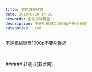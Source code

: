 ```yaml
---
title: 雷蛇游戏键盘
date: 2018-6-28 14:20
keywords: 雷蛇游戏键盘
description: 不是机械键盘1000p不要别墨迹
categories: used
---
```

<td class="t_f" id="postmessage_1459762">

不是机械键盘1000p不要别墨迹<img alt="" border="0" class="zoom" data-cf-modified-a27ff51f66a6c1bda1f00f59-="" file="http://www.flw.ph//mobcent//app/data/phiz/default/01.png" id="aimg_qx8fH" lazyloadthumb="1" onclick="" onmouseover="" src="http://www.flw.ph//mobcent//app/data/phiz/default/01.png"/><br/>
<br/>
<img alt="" border="0" class="zoom" data-cf-modified-a27ff51f66a6c1bda1f00f59-="" file="http://www.flw.ph/data/appbyme/upload/image/201806/28/z2t4kCv8hVte.jpg" id="aimg_ED3w1" lazyloadthumb="1" onclick="" onmouseover="" src="http://www.flw.ph/data/appbyme/upload/image/201806/28/z2t4kCv8hVte.jpg"/><br/>
<br/>
</td>
###### 转载自[菲龙网]